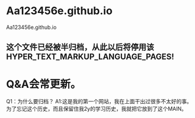 # Aa123456e.github.io
Aa123456e.github.io
## 这个文件已经被半归档，从此以后将停用该 HYPER_TEXT_MARKUP_LANGUAGE_PAGES!
# Q&A会常更新。
Q1：为什么要归档？
A1:这是我的第一个网站，我在上面干出过很多不太好的事。为了忘记这个历史，而且保留住我2y的学习历史，我就把它放到了这个MAIN。

